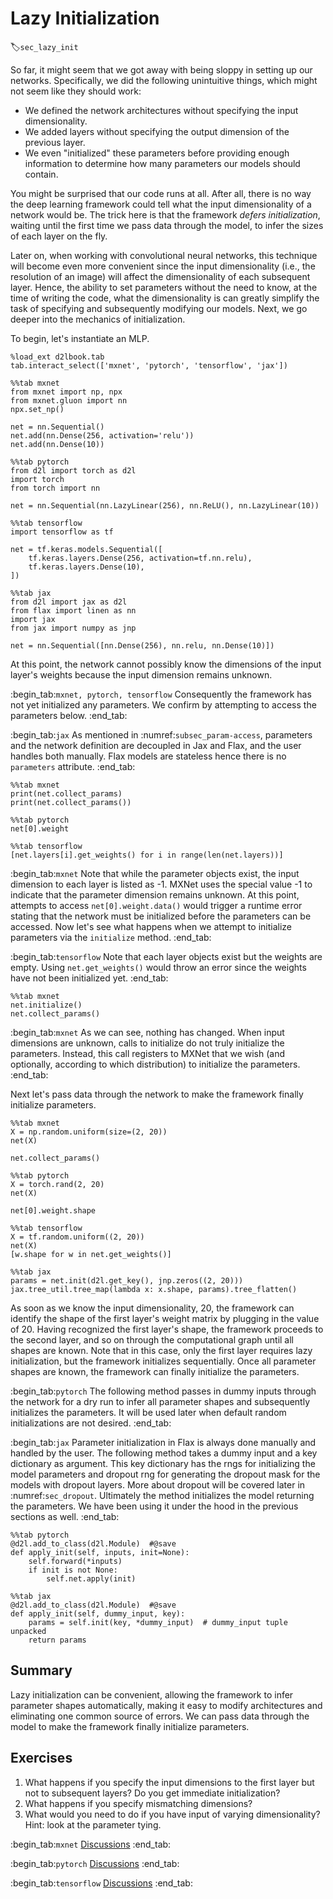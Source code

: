 # Lazy Initialization
:label:`sec_lazy_init`

So far, it might seem that we got away
with being sloppy in setting up our networks.
Specifically, we did the following unintuitive things,
which might not seem like they should work:

* We defined the network architectures
  without specifying the input dimensionality.
* We added layers without specifying
  the output dimension of the previous layer.
* We even "initialized" these parameters
  before providing enough information to determine
  how many parameters our models should contain.

You might be surprised that our code runs at all.
After all, there is no way the deep learning framework
could tell what the input dimensionality of a network would be.
The trick here is that the framework *defers initialization*,
waiting until the first time we pass data through the model,
to infer the sizes of each layer on the fly.


Later on, when working with convolutional neural networks,
this technique will become even more convenient
since the input dimensionality
(i.e., the resolution of an image)
will affect the dimensionality
of each subsequent layer.
Hence, the ability to set parameters
without the need to know,
at the time of writing the code,
what the dimensionality is
can greatly simplify the task of specifying
and subsequently modifying our models.
Next, we go deeper into the mechanics of initialization.


To begin, let's instantiate an MLP.

```{.python .input}
%load_ext d2lbook.tab
tab.interact_select(['mxnet', 'pytorch', 'tensorflow', 'jax'])
```

```{.python .input}
%%tab mxnet
from mxnet import np, npx
from mxnet.gluon import nn
npx.set_np()

net = nn.Sequential()
net.add(nn.Dense(256, activation='relu'))
net.add(nn.Dense(10))
```

```{.python .input}
%%tab pytorch
from d2l import torch as d2l
import torch
from torch import nn

net = nn.Sequential(nn.LazyLinear(256), nn.ReLU(), nn.LazyLinear(10))
```

```{.python .input}
%%tab tensorflow
import tensorflow as tf

net = tf.keras.models.Sequential([
    tf.keras.layers.Dense(256, activation=tf.nn.relu),
    tf.keras.layers.Dense(10),
])
```

```{.python .input}
%%tab jax
from d2l import jax as d2l
from flax import linen as nn
import jax
from jax import numpy as jnp

net = nn.Sequential([nn.Dense(256), nn.relu, nn.Dense(10)])
```

At this point, the network cannot possibly know
the dimensions of the input layer's weights
because the input dimension remains unknown.

:begin_tab:`mxnet, pytorch, tensorflow`
Consequently the framework has not yet initialized any parameters.
We confirm by attempting to access the parameters below.
:end_tab:

:begin_tab:`jax`
As mentioned in :numref:`subsec_param-access`, parameters and the network definition are decoupled
in Jax and Flax, and the user handles both manually. Flax models are stateless
hence there is no `parameters` attribute.
:end_tab:

```{.python .input}
%%tab mxnet
print(net.collect_params)
print(net.collect_params())
```

```{.python .input}
%%tab pytorch
net[0].weight
```

```{.python .input}
%%tab tensorflow
[net.layers[i].get_weights() for i in range(len(net.layers))]
```

:begin_tab:`mxnet`
Note that while the parameter objects exist,
the input dimension to each layer is listed as -1.
MXNet uses the special value -1 to indicate
that the parameter dimension remains unknown.
At this point, attempts to access `net[0].weight.data()`
would trigger a runtime error stating that the network
must be initialized before the parameters can be accessed.
Now let's see what happens when we attempt to initialize
parameters via the `initialize` method.
:end_tab:

:begin_tab:`tensorflow`
Note that each layer objects exist but the weights are empty.
Using `net.get_weights()` would throw an error since the weights
have not been initialized yet.
:end_tab:

```{.python .input}
%%tab mxnet
net.initialize()
net.collect_params()
```

:begin_tab:`mxnet`
As we can see, nothing has changed.
When input dimensions are unknown,
calls to initialize do not truly initialize the parameters.
Instead, this call registers to MXNet that we wish
(and optionally, according to which distribution)
to initialize the parameters.
:end_tab:

Next let's pass data through the network
to make the framework finally initialize parameters.

```{.python .input}
%%tab mxnet
X = np.random.uniform(size=(2, 20))
net(X)

net.collect_params()
```

```{.python .input}
%%tab pytorch
X = torch.rand(2, 20)
net(X)

net[0].weight.shape
```

```{.python .input}
%%tab tensorflow
X = tf.random.uniform((2, 20))
net(X)
[w.shape for w in net.get_weights()]
```

```{.python .input}
%%tab jax
params = net.init(d2l.get_key(), jnp.zeros((2, 20)))
jax.tree_util.tree_map(lambda x: x.shape, params).tree_flatten()
```

As soon as we know the input dimensionality,
20,
the framework can identify the shape of the first layer's weight matrix by plugging in the value of 20.
Having recognized the first layer's shape, the framework proceeds
to the second layer,
and so on through the computational graph
until all shapes are known.
Note that in this case,
only the first layer requires lazy initialization,
but the framework initializes sequentially.
Once all parameter shapes are known,
the framework can finally initialize the parameters.

:begin_tab:`pytorch`
The following method
passes in dummy inputs
through the network
for a dry run
to infer all parameter shapes
and subsequently initializes the parameters.
It will be used later when default random initializations are not desired.
:end_tab:

:begin_tab:`jax`
Parameter initialization in Flax is always done manually and handled by the
user. The following method takes a dummy input and a key dictionary as argument.
This key dictionary has the rngs for initializing the model parameters
and dropout rng for generating the dropout mask for the models with
dropout layers. More about dropout will be covered later in :numref:`sec_dropout`.
Ultimately the method initializes the model returning the parameters.
We have been using it under the hood in the previous sections as well.
:end_tab:

```{.python .input}
%%tab pytorch
@d2l.add_to_class(d2l.Module)  #@save
def apply_init(self, inputs, init=None):
    self.forward(*inputs)
    if init is not None:
        self.net.apply(init)
```

```{.python .input}
%%tab jax
@d2l.add_to_class(d2l.Module)  #@save
def apply_init(self, dummy_input, key):
    params = self.init(key, *dummy_input)  # dummy_input tuple unpacked
    return params
```

## Summary

Lazy initialization can be convenient, allowing the framework to infer parameter shapes automatically, making it easy to modify architectures and eliminating one common source of errors.
We can pass data through the model to make the framework finally initialize parameters.


## Exercises

1. What happens if you specify the input dimensions to the first layer but not to subsequent layers? Do you get immediate initialization?
1. What happens if you specify mismatching dimensions?
1. What would you need to do if you have input of varying dimensionality? Hint: look at the parameter tying.

:begin_tab:`mxnet`
[Discussions](https://discuss.d2l.ai/t/280)
:end_tab:

:begin_tab:`pytorch`
[Discussions](https://discuss.d2l.ai/t/8092)
:end_tab:

:begin_tab:`tensorflow`
[Discussions](https://discuss.d2l.ai/t/281)
:end_tab:

